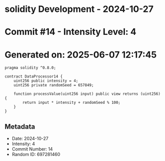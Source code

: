 ﻿# solidity Development - 2024-10-27
# Commit #14 - Intensity Level: 4
# Generated on: 2025-06-07 12:17:45
```solidity
pragma solidity ^0.8.0;

contract DataProcessor14 {
    uint256 public intensity = 4;
    uint256 private randomSeed = 657849;

    function processValue(uint256 input) public view returns (uint256) {
        return input * intensity + randomSeed % 100;
    }
}
```
## Metadata
- Date: 2024-10-27
- Intensity: 4
- Commit Number: 14
- Random ID: 697281460
